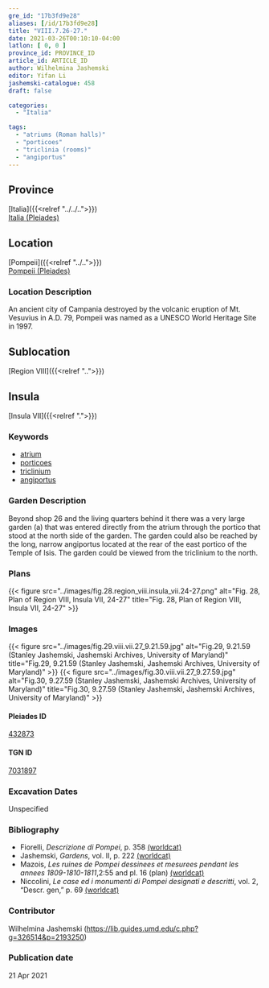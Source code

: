 ```yaml
---
gre_id: "17b3fd9e28"
aliases: [/id/17b3fd9e28]
title: "VIII.7.26-27."
date: 2021-03-26T00:10:10-04:00
latlon: [ 0, 0 ]
province_id: PROVINCE_ID
article_id: ARTICLE_ID
author: Wilhelmina Jashemski
editor: Yifan Li
jashemski-catalogue: 458
draft: false

categories:
  - "Italia"

tags:
  - "atriums (Roman halls)"
  - "porticoes"
  - "triclinia (rooms)"
  - "angiportus"
---
```


## Province
[Italia]({{<relref "../../..">}}) \
[Italia (Pleiades)](https://pleiades.stoa.org/places/1052)

## Location
[Pompeii]({{<relref "../..">}}) \
[Pompeii (Pleiades)](https://pleiades.stoa.org/places/433032)

### Location Description
An ancient city of Campania destroyed by the volcanic eruption of Mt. Vesuvius in A.D. 79, Pompeii was named as a UNESCO World Heritage Site in 1997.

## Sublocation
[Region VIII]({{<relref "..">}})

## Insula
[Insula VII]({{<relref ".">}})

### Keywords
 - [atrium](http://vocab.getty.edu/page/aat/300004097)
 - [porticoes](http://vocab.getty.edu/page/aat/300004145)
 - [triclinium](http://vocab.getty.edu/page/aat/300004359)
 - [angiportus](http://vocab.getty.edu/page/aat/300008249)

### Garden Description
Beyond shop 26 and the living quarters behind it there was a very large garden (a) that was entered directly from the atrium through the portico that stood at the north side of the garden. The garden could also be reached by the long, narrow angiportus located at the rear of the east portico of the Temple of Isis. The garden could be viewed from the triclinium to the north.

### Plans
{{< figure src="../images/fig.28.region_viii.insula_vii.24-27.png" alt="Fig. 28, Plan of Region VIII, Insula VII, 24-27" title="Fig. 28, Plan of Region VIII, Insula VII, 24-27" >}}

### Images
{{< figure src="../images/fig.29.viii.vii.27_9.21.59.jpg" alt="Fig.29, 9.21.59 (Stanley Jashemski, Jashemski Archives, University of Maryland)" title="Fig.29, 9.21.59 (Stanley Jashemski, Jashemski Archives, University of Maryland)" >}}
{{< figure src="../images/fig.30.viii.vii.27_9.27.59.jpg" alt="Fig.30, 9.27.59 (Stanley Jashemski, Jashemski Archives, University of Maryland)" title="Fig.30, 9.27.59 (Stanley Jashemski, Jashemski Archives, University of Maryland)" >}}

#### Pleiades ID
[432873](https://pleiades.stoa.org/places/538911200)

#### TGN ID
[7031897](http://vocab.getty.edu/page/tgn/2053030)

###  Excavation Dates
Unspecified

### Bibliography
* Fiorelli, *Descrizione di Pompei*, p. 358 [(worldcat)](http://www.worldcat.org/oclc/1198324804)
* Jashemski, *Gardens*, vol. II, p. 222 [(worldcat)](http://www.worldcat.org/oclc/1113367431)
* Mazois, *Les ruines de Pompei dessinees et mesurees pendant les annees 1809-1810-1811*,2:55 and pl. 16 (plan) [(worldcat)](http://www.worldcat.org/oclc/457565631)
* Niccolini, *Le case ed i monumenti di Pompei designati e descritti*, vol. 2, “Descr. gen,” p. 69 [(worldcat)](http://www.worldcat.org/oclc/906755593)

### Contributor
Wilhelmina Jashemski (https://lib.guides.umd.edu/c.php?g=326514&p=2193250)

### Publication date

21 Apr 2021
